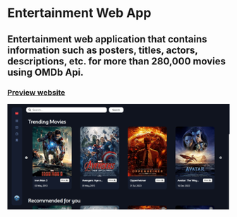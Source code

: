 # Entertainment Web App

## Entertainment web application that contains information such as posters, titles, actors, descriptions, etc. for more than 280,000 movies using OMDb Api.

### [Preview website](https://milyazkamil.github.io/Entertainment-Web-App/) 
![](./src/assets/images/readme-image.png)